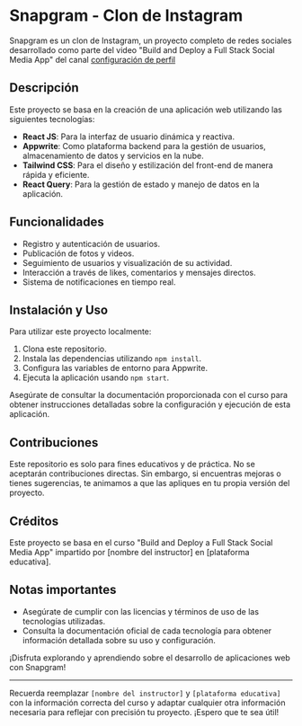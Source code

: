 # Snapgram - Clon de Instagram

Snapgram es un clon de Instagram, un proyecto completo de redes sociales desarrollado como parte del video "Build and Deploy a Full Stack Social Media App" del canal [configuración de perfil](https://www.youtube.com/@javascriptmastery)

## Descripción

Este proyecto se basa en la creación de una aplicación web utilizando las siguientes tecnologías:

- **React JS**: Para la interfaz de usuario dinámica y reactiva.
- **Appwrite**: Como plataforma backend para la gestión de usuarios, almacenamiento de datos y servicios en la nube.
- **Tailwind CSS**: Para el diseño y estilización del front-end de manera rápida y eficiente.
- **React Query**: Para la gestión de estado y manejo de datos en la aplicación.

## Funcionalidades

- Registro y autenticación de usuarios.
- Publicación de fotos y videos.
- Seguimiento de usuarios y visualización de su actividad.
- Interacción a través de likes, comentarios y mensajes directos.
- Sistema de notificaciones en tiempo real.

## Instalación y Uso

Para utilizar este proyecto localmente:

1. Clona este repositorio.
2. Instala las dependencias utilizando `npm install`.
3. Configura las variables de entorno para Appwrite.
4. Ejecuta la aplicación usando `npm start`.

Asegúrate de consultar la documentación proporcionada con el curso para obtener instrucciones detalladas sobre la configuración y ejecución de esta aplicación.

## Contribuciones

Este repositorio es solo para fines educativos y de práctica. No se aceptarán contribuciones directas. Sin embargo, si encuentras mejoras o tienes sugerencias, te animamos a que las apliques en tu propia versión del proyecto.

## Créditos

Este proyecto se basa en el curso "Build and Deploy a Full Stack Social Media App" impartido por [nombre del instructor] en [plataforma educativa].

## Notas importantes

- Asegúrate de cumplir con las licencias y términos de uso de las tecnologías utilizadas.
- Consulta la documentación oficial de cada tecnología para obtener información detallada sobre su uso y configuración.

¡Disfruta explorando y aprendiendo sobre el desarrollo de aplicaciones web con Snapgram!

---

Recuerda reemplazar `[nombre del instructor]` y `[plataforma educativa]` con la información correcta del curso y adaptar cualquier otra información necesaria para reflejar con precisión tu proyecto. ¡Espero que te sea útil!
